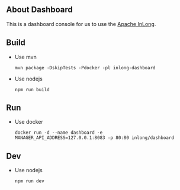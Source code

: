 ## About Dashboard
This is a dashboard console for us to use the [Apache InLong](https://github.com/apache/inlong).

## Build

* Use mvn
    ```
    mvn package -DskipTests -Pdocker -pl inlong-dashboard
    ```
* Use nodejs

    ```
    npm run build
    ```

## Run

* Use docker
    ```
    docker run -d --name dashboard -e MANAGER_API_ADDRESS=127.0.0.1:8083 -p 80:80 inlong/dashboard
    ```

## Dev

* Use nodejs
    ```
    npm run dev
    ```
